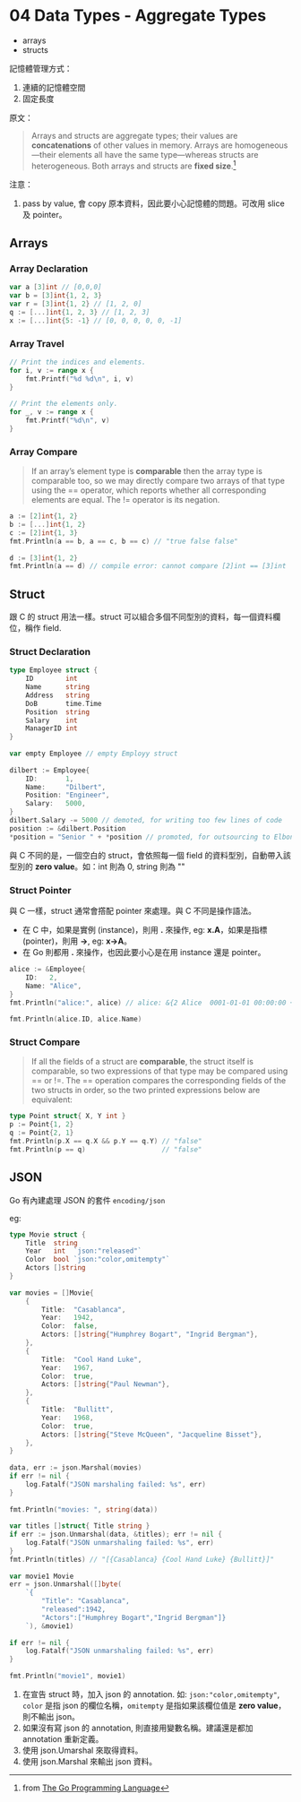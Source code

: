 #  04 Data Types - Aggregate Types
  
  
- arrays
- structs
  
記憶體管理方式：
  
1. 連續的記憶體空間
1. 固定長度
  
原文：
  
>Arrays and structs are aggregate types; their values are **concatenations** of other values in memory. Arrays are homogeneous—their elements all have the same type—whereas structs are heterogeneous. Both arrays and structs are **fixed size**.[^book1]
  
[^book1]: from [The Go Programming Language](https://www.amazon.com/Programming-Language-Addison-Wesley-Professional-Computing-ebook/dp/B0184N7WWS )
  
注意：
  
1. pass by value, 會 copy 原本資料，因此要小心記憶體的問題。可改用 slice 及 pointer。
  
##  Arrays
  
  
###  Array Declaration
  
  
```go
var a [3]int // [0,0,0]
var b = [3]int{1, 2, 3}
var r = [3]int{1, 2} // [1, 2, 0]
q := [...]int{1, 2, 3} // [1, 2, 3]
x := [...]int{5: -1} // [0, 0, 0, 0, 0, -1]
```
  
###  Array Travel
  
  
```go
// Print the indices and elements.
for i, v := range x {
    fmt.Printf("%d %d\n", i, v)
}
  
// Print the elements only.
for _, v := range x {
    fmt.Printf("%d\n", v)
}
```
  
###  Array Compare
  
  
>If an array’s element type is **comparable** then the array type is comparable too, so we may directly compare two arrays of that type using the == operator, which reports whether all corresponding elements are equal. The != operator is its negation.
  
```go
a := [2]int{1, 2}
b := [...]int{1, 2}
c := [2]int{1, 3}
fmt.Println(a == b, a == c, b == c) // "true false false"
  
d := [3]int{1, 2}
fmt.Println(a == d) // compile error: cannot compare [2]int == [3]int
```
  
##  Struct
  
  
跟 C 的 struct 用法一樣。struct 可以組合多個不同型別的資料，每一個資料欄位，稱作 field.
  
###  Struct Declaration
  
  
```go
type Employee struct {
    ID        int
    Name      string
    Address   string
    DoB       time.Time
    Position  string
    Salary    int
    ManagerID int
}
  
var empty Employee // empty Employy struct
  
dilbert := Employee{
    ID:       1,
    Name:     "Dilbert",
    Position: "Engineer",
    Salary:   5000,
}
dilbert.Salary -= 5000 // demoted, for writing too few lines of code
position := &dilbert.Position
*position = "Senior " + *position // promoted, for outsourcing to Elbonia
```
  
與 C 不同的是，一個空白的 struct，會依照每一個 field 的資料型別，自動帶入該型別的 **zero value**。如：int 則為 0, string 則為 ""
  
###  Struct Pointer
  
  
與 C 一樣，struct 通常會撘配 pointer 來處理。與 C 不同是操作語法。
  
- 在 C 中，如果是實例 (instance)，則用 **.** 來操作, eg: **x.A**，如果是指標 (pointer)，則用 **->**, eg: **x->A**。
- 在 Go 則都用 **.** 來操作，也因此要小心是在用 instance 還是 pointer。
  
```go
alice := &Employee{
    ID:   2,
    Name: "Alice",
}
fmt.Println("alice:", alice) // alice: &{2 Alice  0001-01-01 00:00:00 +0000 UTC  0 0}
  
fmt.Println(alice.ID, alice.Name)
```
  
###  Struct Compare
  
  
>If all the fields of a struct are **comparable**, the struct itself is comparable, so two expressions of that type may be compared using == or !=. The == operation compares the corresponding fields of the two structs in order, so the two printed expressions below are equivalent:
  
```go
type Point struct{ X, Y int }
p := Point{1, 2}
q := Point{2, 1}
fmt.Println(p.X == q.X && p.Y == q.Y) // "false"
fmt.Println(p == q)                   // "false"
```
  
##  JSON
  
  
Go 有內建處理 JSON 的套件 `encoding/json`
  
eg:
  
```go
type Movie struct {
    Title  string
    Year   int  `json:"released"`
    Color  bool `json:"color,omitempty"`
    Actors []string
}
  
var movies = []Movie{
    {
        Title:  "Casablanca",
        Year:   1942,
        Color:  false,
        Actors: []string{"Humphrey Bogart", "Ingrid Bergman"},
    },
    {
        Title:  "Cool Hand Luke",
        Year:   1967,
        Color:  true,
        Actors: []string{"Paul Newman"},
    },
    {
        Title:  "Bullitt",
        Year:   1968,
        Color:  true,
        Actors: []string{"Steve McQueen", "Jacqueline Bisset"},
    },
}
  
data, err := json.Marshal(movies)
if err != nil {
    log.Fatalf("JSON marshaling failed: %s", err)
}
  
fmt.Println("movies: ", string(data))
  
var titles []struct{ Title string }
if err := json.Unmarshal(data, &titles); err != nil {
    log.Fatalf("JSON unmarshaling failed: %s", err)
}
fmt.Println(titles) // "[{Casablanca} {Cool Hand Luke} {Bullitt}]"
  
var movie1 Movie
err = json.Unmarshal([]byte(
    `{
        "Title": "Casablanca",
        "released":1942,
        "Actors":["Humphrey Bogart","Ingrid Bergman"]}
    `), &movie1)
  
if err != nil {
    log.Fatalf("JSON unmarshaling failed: %s", err)
}
  
fmt.Println("movie1", movie1)
```
  
1. 在宣告 struct 時，加入 json 的 annotation. 如: `json:"color,omitempty"`, `color` 是指 json 的欄位名稱，`omitempty` 是指如果該欄位值是 **zero value**，則不輸出 json。
1. 如果沒有寫 json 的 annotation, 則直接用變數名稱。建議還是都加 annotation 重新定義。
1. 使用 json.Umarshal 來取得資料。
1. 使用 json.Marshal 來輸出 json 資料。
  